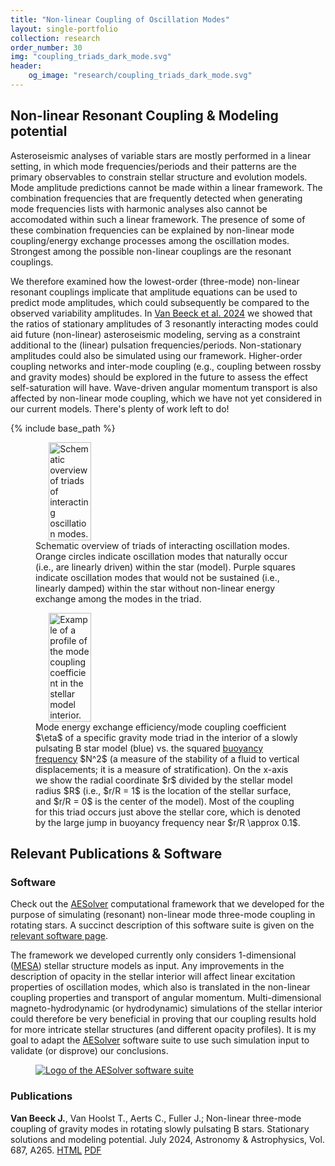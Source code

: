 ```yaml
---
title: "Non-linear Coupling of Oscillation Modes"
layout: single-portfolio
collection: research
order_number: 30
img: "coupling_triads_dark_mode.svg"
header:
    og_image: "research/coupling_triads_dark_mode.svg"
---
```


## Non-linear Resonant Coupling & Modeling potential

Asteroseismic analyses of variable stars are mostly performed in a linear setting, in which mode frequencies/periods and their patterns are the primary observables to constrain stellar structure and evolution models.
Mode amplitude predictions cannot be made within a linear framework.
The combination frequencies that are frequently detected when generating mode frequencies lists with harmonic analyses also cannot be accomodated within such a linear framework.
The presence of some of these combination frequencies can be explained by non-linear mode coupling/energy exchange processes among the oscillation modes.
Strongest among the possible non-linear couplings are the resonant couplings.

We therefore examined how the lowest-order (three-mode) non-linear resonant couplings implicate that amplitude equations can be used to predict mode amplitudes, which could subsequently be compared to the observed variability amplitudes.
In [Van Beeck et al. 2024](https://www.aanda.org/articles/aa/full_html/2024/07/aa48369-23/aa48369-23.html) we showed that the ratios of stationary amplitudes of 3 resonantly interacting modes could aid future (non-linear) asteroseismic modeling, serving as a constraint additional to the (linear) pulsation frequencies/periods.
Non-stationary amplitudes could also be simulated using our framework.
Higher-order coupling networks and inter-mode coupling (e.g., coupling between rossby and gravity modes) should be explored in the future to assess the effect self-saturation will have.
Wave-driven angular momentum transport is also affected by non-linear mode coupling, which we have not yet considered in our current models.
There's plenty of work left to do!

{% include base_path %}

<figure style="display:table;">
  <a href="{{ '/images/research/coupling_triads_dark_mode.svg' | prepend: base_path }}" class="image-popup" title="Schematic overview of triads of interacting oscillation modes.">
    <img src="{{ '/images/research/coupling_triads_dark_mode.svg' | prepend: base_path }}" alt="Schematic overview of triads of interacting oscillation modes." style="width:40%; height:auto; margin-right:4%; margin-left:5%;">
  </a>
  <figcaption style="display: table-caption; caption-side: bottom;">Schematic overview of triads of interacting oscillation modes. Orange circles indicate oscillation modes that naturally occur (i.e., are linearly driven) within the star (model). Purple squares indicate oscillation modes that would not be sustained (i.e., linearly damped) within the star without non-linear energy exchange among the modes in the triad.</figcaption>
</figure>

<figure style="display:table;">
  <a href="{{ '/images/research/mode_coupling/coupling_profile.svg' | prepend: base_path }}" class="image-popup" title="Example of a profile of the mode coupling coefficient in the stellar model interior.">
    <img src="{{ '/images/research/mode_coupling/coupling_profile.svg' | prepend: base_path }}" alt="Example of a profile of the mode coupling coefficient in the stellar model interior." style="width:40%; height:auto; margin-right:4%; margin-left:5%;">
  </a>
  <figcaption style="display: table-caption; caption-side: bottom;">Mode energy exchange efficiency/mode coupling coefficient $\eta$ of a specific gravity mode triad in the interior of a slowly pulsating B star model (blue) vs. the squared <a href='https://en.wikipedia.org/wiki/Brunt–Väisälä_frequency'>buoyancy frequency</a> $N^2$ (a measure of the stability of a fluid to vertical displacements; it is a measure of stratification). On the x-axis we show the radial coordinate $r$ divided by the stellar model radius $R$ (i.e., $r/R = 1$ is the location of the stellar surface, and $r/R = 0$ is the center of the model). Most of the coupling for this triad occurs just above the stellar core, which is denoted by the large jump in buoyancy frequency near $r/R \approx 0.1$.</figcaption>
</figure>

## Relevant Publications & Software

### Software

Check out the [AESolver](https://github.com/JVB11/AESolver) computational framework that we developed for the purpose of simulating (resonant) non-linear mode three-mode coupling in rotating stars.
A succinct description of this software suite is given on the [relevant software page](https://jvb11.github.io/software/AESolver/).

The framework we developed currently only considers 1-dimensional ([MESA](https://docs.mesastar.org/en/stable/)) stellar structure models as input.
Any improvements in the description of opacity in the stellar interior will affect linear excitation properties of oscillation modes, which also is translated in the non-linear coupling properties and transport of angular momentum.
Multi-dimensional magneto-hydrodynamic (or hydrodynamic) simulations of the stellar interior could therefore be very beneficial in proving that our coupling results hold for more intricate stellar structures (and different opacity profiles).
It is my goal to adapt the [AESolver](https://github.com/JVB11/AESolver) software suite to use such simulation input to validate (or disprove) our conclusions.

<figure>
  <a href="{{ '/images/software/aesolver/AE_solver_logo.png' | prepend: base_path }}" class="image-popup">
    <img src="{{ '/images/software/aesolver/AE_solver_logo.png' | prepend: base_path }}" alt="Logo of the AESolver software suite">
  </a>
</figure>

### Publications

**Van Beeck J.**, Van Hoolst T., Aerts C., Fuller J.; Non-linear three-mode coupling of gravity modes in rotating slowly pulsating B stars. Stationary solutions and modeling potential. July 2024, Astronomy & Astrophysics, Vol. 687, A265. [HTML](https://www.aanda.org/articles/aa/full_html/2024/07/aa48369-23/aa48369-23.html) [PDF](https://www.aanda.org/articles/aa/pdf/2024/07/aa48369-23.pdf)

